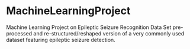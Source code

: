 # MachineLearningProject
Machine Learning Project on Epileptic Seizure Recognition Data Set pre-processed and re-structured/reshaped version of a very commonly used dataset featuring epileptic seizure detection.
